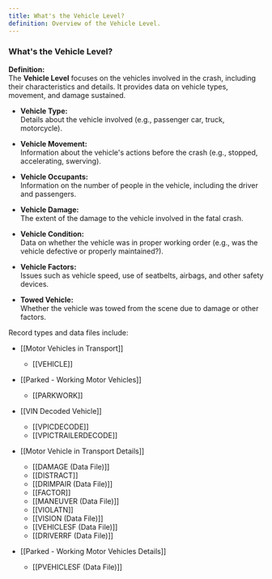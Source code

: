 ```yaml
---
title: What's the Vehicle Level?
definition: Overview of the Vehicle Level.
---
```

### **What's the Vehicle Level?**

**Definition:**  
The **Vehicle Level** focuses on the vehicles involved in the crash, including their characteristics and details. It provides data on vehicle types, movement, and damage sustained.

- **Vehicle Type:**  
    Details about the vehicle involved (e.g., passenger car, truck, motorcycle).
    
- **Vehicle Movement:**  
    Information about the vehicle's actions before the crash (e.g., stopped, accelerating, swerving).
    
- **Vehicle Occupants:**  
    Information on the number of people in the vehicle, including the driver and passengers.
    
- **Vehicle Damage:**  
    The extent of the damage to the vehicle involved in the fatal crash.
    
- **Vehicle Condition:**  
    Data on whether the vehicle was in proper working order (e.g., was the vehicle defective or properly maintained?).
    
- **Vehicle Factors:**  
    Issues such as vehicle speed, use of seatbelts, airbags, and other safety devices.
    
- **Towed Vehicle:**  
    Whether the vehicle was towed from the scene due to damage or other factors.

Record types and data files include:

- [[Motor Vehicles in Transport]]
	- [[VEHICLE]]
	
- [[Parked - Working Motor Vehicles]]
	- [[PARKWORK]]
	
- [[VIN Decoded Vehicle]]
	- [[VPICDECODE]]
	- [[VPICTRAILERDECODE]]
	
- [[Motor Vehicle in Transport Details]]
	- [[DAMAGE (Data File)]]
	- [[DISTRACT]]
	- [[DRIMPAIR (Data File)]]
	- [[FACTOR]]
	- [[MANEUVER (Data File)]]
	- [[VIOLATN]]
	- [[VISION (Data File)]]
	- [[VEHICLESF (Data File)]]
	- [[DRIVERRF (Data File)]]
	
- [[Parked - Working Motor Vehicles Details]]
	- [[PVEHICLESF (Data File)]]
